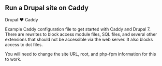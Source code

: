 
Run a Drupal site on Caddy
---------------------------
Drupal ♥️ Caddy

Example Caddy configuration file to get started with Caddy and Drupal 7.
There are rewrites to block access module files, SQL files, and several other extensions that should not be accessible via the web server. It also blocks access to dot files. 

You will need to change the site URL, root, and php-fpm information for this to work.

